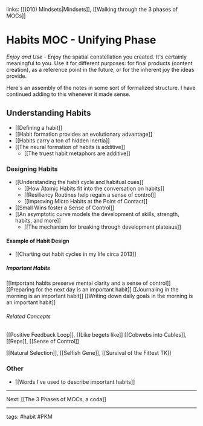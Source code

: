 links: [[(010) Mindsets|Mindsets]], [[Walking through the 3 phases of MOCs]]

# Habits MOC - Unifying Phase
*Enjoy and Use* - Enjoy the spatial constellation you created. It's certainly meaningful to you. Use it for different purposes: for final products (content creation), as a reference point in the future, or for the inherent joy the ideas provide.
 
 Here's an assembly of the notes in some sort of formalized structure. I have continued adding to this whenever it made sense.

## Understanding Habits
- [[Defining a habit]]
- [[Habit formation provides an evolutionary advantage]]
- [[Habits carry a ton of hidden inertia]]
- [[The neural formation of habits is additive]]
	- [[The truest habit metaphors are additive]]

### Designing Habits
- [[Understanding the habit cycle and habitual cues]]
	- [[How Atomic Habits fit into the conversation on habits]]
	- [[Resiliency Routines help regain a sense of control]]
	- [[Improving Micro Habits at the Point of Contact]]
- [[Small Wins foster a Sense of Control]]
- [[An asymptotic curve models the development of skills, strength, habits, and more]]
	- [[The mechanism for breaking through development plateaus]]

#### Example of Habit Design
- [[Charting out habit cycles in my life circa 2013]]

##### Important Habits
[[Important habits preserve mental clarity and a sense of control]]
[[Preparing for the next day is an important habit]]
[[Journaling in the morning is an important habit]]
[[Writing down daily goals in the morning is an important habit]]

###### Related Concepts
[[Positive Feedback Loop]], [[Like begets like]]
[[Cobwebs into Cables]], [[Reps]], [[Sense of Control]]

[[Natural Selection]], [[Selfish Gene]], [[Survival of the Fittest TK]]

### Other
 - [[Words I've used to describe important habits]]

---
Next: [[The 3 Phases of MOCs, a coda]]

---
tags: #habit #PKM